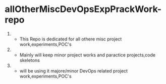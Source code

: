 # allOtherMiscDevOpsExpPrackWork-repo
1. - This Repo is dedicated for all othere misc project work,experiments,POC's
2. - Mainly will keep minor project works and paractice projects,code skeletons
3. - will be using it majore/minor DevOps related project work,experiments,POC's
